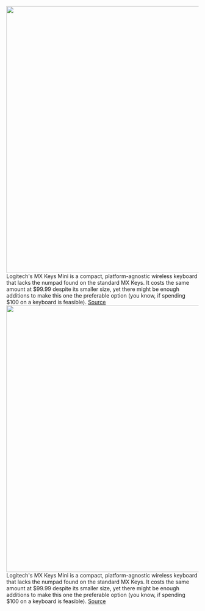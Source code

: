 <img src='https://cdn.vox-cdn.com/thumbor/RF3tbjzOICQ9qx92rnaodsqe2yM=/0x0:1570x1047/1200x800/filters:focal(660x399:910x649)/cdn.vox-cdn.com/uploads/chorus_image/image/69918952/mxkeysminihero.0.jpg' width='700px' /><br/>
Logitech's MX Keys Mini is a compact, platform-agnostic wireless keyboard that lacks the numpad found on the standard MX Keys. It costs the same amount at $99.99 despite its smaller size, yet there might be enough additions to make this one the preferable option (you know, if spending $100 on a keyboard is feasible).
<a href='https://www.theverge.com/2021/9/28/22687565/logitech-mx-keys-mini-wireless-keyboard-features-price-colors'> Source <a/><img src='https://cdn.vox-cdn.com/thumbor/RF3tbjzOICQ9qx92rnaodsqe2yM=/0x0:1570x1047/1200x800/filters:focal(660x399:910x649)/cdn.vox-cdn.com/uploads/chorus_image/image/69918952/mxkeysminihero.0.jpg' width='700px' /><br/>
Logitech's MX Keys Mini is a compact, platform-agnostic wireless keyboard that lacks the numpad found on the standard MX Keys. It costs the same amount at $99.99 despite its smaller size, yet there might be enough additions to make this one the preferable option (you know, if spending $100 on a keyboard is feasible).
<a href='https://www.theverge.com/2021/9/28/22687565/logitech-mx-keys-mini-wireless-keyboard-features-price-colors'> Source <a/>